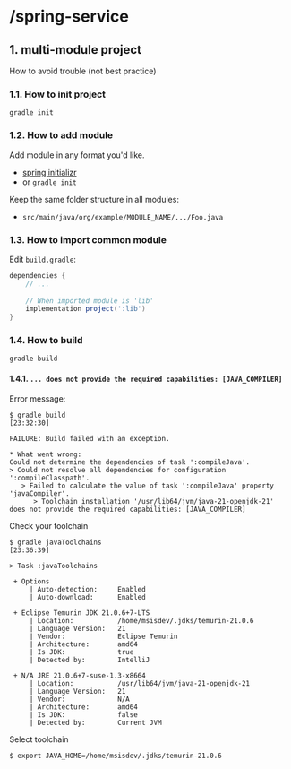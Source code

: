 # /spring-service

## 1. multi-module project
How to avoid trouble (not best practice)

### 1.1. How to init project
`gradle init`

### 1.2. How to add module
Add module in any format you'd like.
- [spring initializr](https://start.spring.io/)
- or `gradle init`

Keep the same folder structure in all modules:
- `src/main/java/org/example/MODULE_NAME/.../Foo.java`

### 1.3. How to import common module
Edit `build.gradle`:
```groovy
dependencies {
    // ...
    
    // When imported module is 'lib'
    implementation project(':lib')
}
```

### 1.4. How to build
`gradle build`

#### 1.4.1. `... does not provide the required capabilities: [JAVA_COMPILER]`
Error message:
```
$ gradle build                                                                                                                           [23:32:30]

FAILURE: Build failed with an exception.

* What went wrong:
Could not determine the dependencies of task ':compileJava'.
> Could not resolve all dependencies for configuration ':compileClasspath'.
   > Failed to calculate the value of task ':compileJava' property 'javaCompiler'.
      > Toolchain installation '/usr/lib64/jvm/java-21-openjdk-21' does not provide the required capabilities: [JAVA_COMPILER]

```

Check your toolchain
```
$ gradle javaToolchains                                                                                                                  [23:36:39]

> Task :javaToolchains

 + Options
     | Auto-detection:     Enabled
     | Auto-download:      Enabled

 + Eclipse Temurin JDK 21.0.6+7-LTS
     | Location:           /home/msisdev/.jdks/temurin-21.0.6
     | Language Version:   21
     | Vendor:             Eclipse Temurin
     | Architecture:       amd64
     | Is JDK:             true
     | Detected by:        IntelliJ

 + N/A JRE 21.0.6+7-suse-1.3-x8664
     | Location:           /usr/lib64/jvm/java-21-openjdk-21
     | Language Version:   21
     | Vendor:             N/A
     | Architecture:       amd64
     | Is JDK:             false
     | Detected by:        Current JVM
```

Select toolchain
```
$ export JAVA_HOME=/home/msisdev/.jdks/temurin-21.0.6 
```

